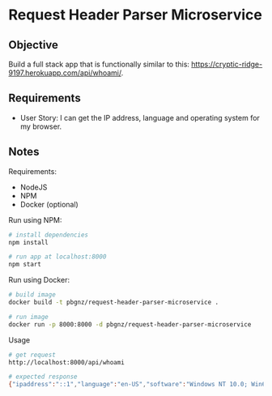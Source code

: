 # Request Header Parser Microservice

## Objective

Build a full stack app that is functionally similar to this: https://cryptic-ridge-9197.herokuapp.com/api/whoami/.

## Requirements

* User Story: I can get the IP address, language and operating system for my browser.

## Notes

Requirements:
- NodeJS
- NPM
- Docker (optional)

Run using NPM:
```bash
# install dependencies
npm install

# run app at localhost:8000
npm start
```

Run using Docker:
```bash
# build image
docker build -t pbgnz/request-header-parser-microservice .

# run image
docker run -p 8000:8000 -d pbgnz/request-header-parser-microservice
```

Usage
```bash
# get request
http://localhost:8000/api/whoami

# expected response
{"ipaddress":"::1","language":"en-US","software":"Windows NT 10.0; Win64; x64"}
```
